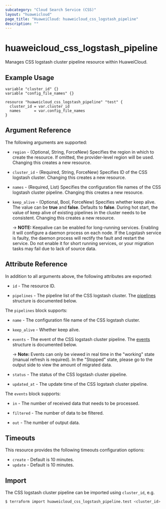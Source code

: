 ```yaml
---
subcategory: "Cloud Search Service (CSS)"
layout: "huaweicloud"
page_title: "HuaweiCloud: huaweicloud_css_logstash_pipeline"
description: ""
---
```


# huaweicloud_css_logstash_pipeline

Manages CSS logstash cluster pipeline resource within HuaweiCloud.

## Example Usage

```hcl
variable "cluster_id" {}
variable "config_file_names" {}

resource "huaweicloud_css_logstash_pipeline" "test" {
  cluster_id = var.cluster_id
  names      = var.config_file_names
}
```

## Argument Reference

The following arguments are supported:

* `region` - (Optional, String, ForceNew) Specifies the region in which to create the resource.
  If omitted, the provider-level region will be used.
  Changing this creates a new resource.

* `cluster_id` - (Required, String, ForceNew) Specifies ID of the CSS logstash cluster.
  Changing this creates a new resource.

* `names` - (Required, List) Specifies the configuration file names of the CSS logstash cluster pipeline.
  Changing this creates a new resource.

* `keep_alive` - (Optional, Bool, ForceNew) Specifies whether keep alive. The value can be **true** and **false**.
  Defaults to **false**. During hot start, the value of keep alive of existing pipelines in the cluster needs to
  be consistent.
  Changing this creates a new resource.

  -> **NOTE:** Keepalive can be enabled for long-running services. Enabling it will configure a daemon process
    on each node. If the Logstash service is faulty, the daemon process will rectify the fault and restart the
    service. Do not enable it for short running services, or your migration tasks may fail due to lack of source data.

## Attribute Reference

In addition to all arguments above, the following attributes are exported:

* `id` - The resource ID.

* `pipelines` - The pipeline list of the CSS logstash cluster.
  The [pipelines](#css_logstash_pipelines) structure is documented below.

<a name="css_logstash_pipelines"></a>
The `pipelines` block supports:

* `name` - The configuration file name of the CSS logstash cluster.

* `keep_alive` - Whether keep alive.

* `events` - The event of the CSS logstash cluster pipeline.
  The [events](#css_logstash_pipelines_events) structure is documented below.

  -> **Note:** Events can only be viewed in real time in the "working" state (manual refresh is required).
    In the "Stopped" state, please go to the output side to view the amount of migrated data.

* `status` - The status of the CSS logstash cluster pipeline.

* `updated_at` - The update time of the CSS logstash cluster pipeline.

<a name="css_logstash_pipelines_events"></a>
The `events` block supports:

* `in` - The number of received data that needs to be processed.

* `filtered` - The number of data to be filtered.

* `out` - The number of output data.

## Timeouts

This resource provides the following timeouts configuration options:

* `create` - Default is 10 minutes.
* `update` - Default is 10 minutes.

## Import

The CSS logstash cluster pipeline can be imported using `cluster_id`, e.g.

```bash
$ terraform import huaweicloud_css_logstash_pipeline.test <cluster_id>
```
